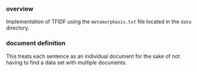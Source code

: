 <h3>overview</h3>
Implementation of TFIDF using the <code>metamorphasis.txt</code> file located in the <code>data</code> directory. 

<h3> document definition </h3> 
This treats each sentence as an individual document for the sake of not having to find a data set with multiple documents. 
<br><br>
